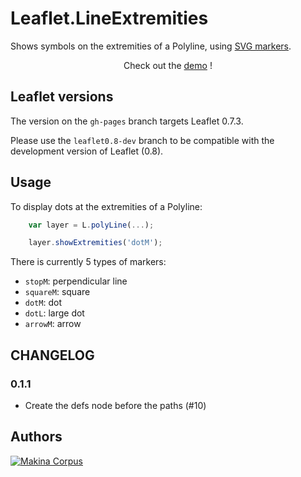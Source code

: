 Leaflet.LineExtremities
================

Shows symbols on the extremities of a Polyline, using [SVG markers](https://developer.mozilla.org/en-US/docs/Web/SVG/Element/marker).

<div class="demo">
<p align="center"> Check out the <a href="https://makinacorpus.github.io/Leaflet.LineExtremities/">demo</a> ! </p>
</div>

Leaflet versions
-----

The version on the `gh-pages` branch targets Leaflet 0.7.3.

Please use the `leaflet0.8-dev` branch to be compatible with the development version of Leaflet (0.8).

Usage
-----

To display dots at the extremities of a Polyline:

```javascript
    var layer = L.polyLine(...);

    layer.showExtremities('dotM');
```

There is currently 5 types of markers:
* `stopM`: perpendicular line
* `squareM`: square
* `dotM`: dot
* `dotL`: large dot
* `arrowM`: arrow

CHANGELOG
---------

### 0.1.1

* Create the defs node before the paths (#10)

Authors
-------

[![Makina Corpus](http://depot.makina-corpus.org/public/logo.gif)](http://makinacorpus.com)
